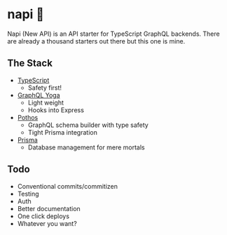 # napi 🥱

Napi (New API) is an API starter for TypeScript GraphQL backends. There are already a thousand starters out there but this one is mine.

## The Stack

- [TypeScript](https://www.typescriptlang.org/)
  - Safety first!
- [GraphQL Yoga](https://www.the-guild.dev/graphql/yoga-server/)
  - Light weight
  - Hooks into Express
- [Pothos](https://pothos-graphql.dev/)
  - GraphQL schema builder with type safety
  - Tight Prisma integration
- [Prisma](https://www.prisma.io/)
  - Database management for mere mortals

## Todo

- Conventional commits/commitizen
- Testing
- Auth
- Better documentation
- One click deploys
- Whatever you want?
